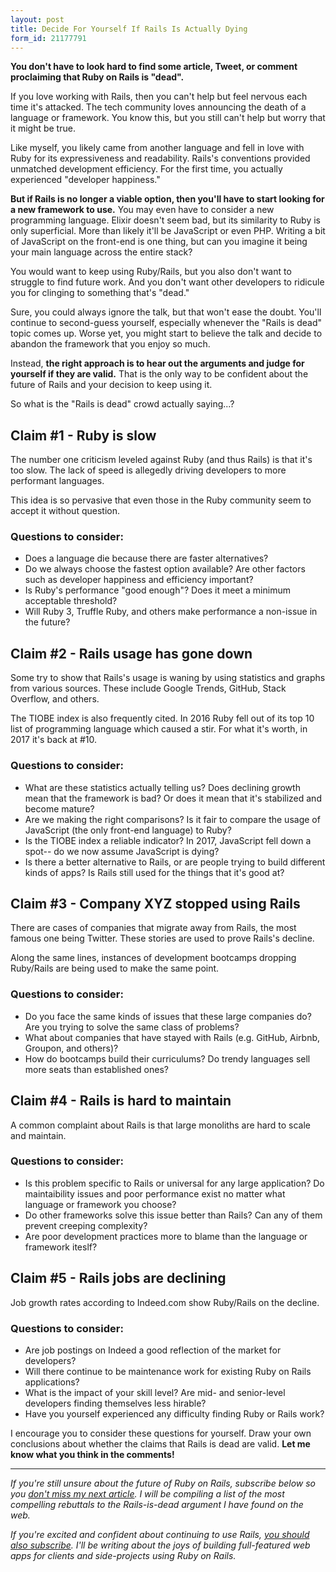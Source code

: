 ```yaml
---
layout: post
title: Decide For Yourself If Rails Is Actually Dying
form_id: 21177791
---
```


**You don't have to look hard to find some article, Tweet, or comment proclaiming that Ruby on Rails is "dead".**

If you love working with Rails, 
then you can't help but feel nervous each time it's attacked. 
The tech community loves announcing the death of a language or framework. 
You know this,
but you still can't help but worry that it might be true.

Like myself, 
you likely came from another language and fell in love with Ruby for its expressiveness and readability. 
Rails's conventions provided unmatched development efficiency. 
For the first time, you actually experienced "developer happiness."

**But if Rails is no longer a viable option, 
then you'll have to start looking for a new framework to use.**
You may even have to consider a new programming language. 
Elixir doesn't seem bad, but its similarity to Ruby is only superficial. 
More than likely it'll be JavaScript or even PHP. Writing a bit of JavaScript on the front-end is one thing, 
but can you imagine it being your main language across the entire stack?

You would want to keep using Ruby/Rails, 
but you also don't want to struggle to find future work. 
And you don't want other developers to ridicule you for clinging to something that's "dead." 

Sure, you could always ignore the talk, 
but that won't ease the doubt. 
You'll continue to second-guess yourself, 
especially whenever the "Rails is dead" topic comes up. 
Worse yet, 
you might start to believe the talk and decide to abandon the framework that you enjoy so much. 

Instead, 
**the right approach is to hear out the arguments and judge for yourself if they are valid.**
That is the only way to be confident about the future of Rails and your decision to keep using it. 

So what is the "Rails is dead" crowd actually saying...?

## Claim #1 - Ruby is slow

The number one criticism leveled against Ruby (and thus Rails) is that it's too slow. 
The lack of speed is allegedly driving developers to more performant languages. 

This idea is so pervasive that even those in the Ruby community seem to accept it without question. 

### Questions to consider:

* Does a language die because there are faster alternatives?
* Do we always choose the fastest option available? Are other factors such as developer happiness and efficiency important?
* Is Ruby's performance "good enough"? Does it meet a minimum acceptable threshold?
* Will Ruby 3, Truffle Ruby, and others make performance a non-issue in the future?

## Claim #2 - Rails usage has gone down

Some try to show that Rails's usage is waning by using statistics and graphs from various sources. 
These include Google Trends, GitHub, Stack Overflow, and others. 

The TIOBE index is also frequently cited. 
In 2016 Ruby fell out of its top 10 list of programming language which caused a stir. 
For what it's worth, 
in 2017 it's back at #10. 

### Questions to consider:

* What are these statistics actually telling us? Does declining growth mean that the framework is bad? Or does it mean that it's stabilized and become mature?
* Are we making the right comparisons? Is it fair to compare the usage of JavaScript (the only front-end language) to Ruby? 
* Is the TIOBE index a reliable indicator? In 2017, JavaScript fell down a spot-- do we now assume JavaScript is dying?
* Is there a better alternative to Rails, or are people trying to build different kinds of apps? Is Rails still used for the things that it's good at?

## Claim #3 - Company XYZ stopped using Rails

There are cases of companies that migrate away from Rails, 
the most famous one being Twitter. 
These stories are used to prove Rails's decline. 

Along the same lines, 
instances of development bootcamps dropping Ruby/Rails are being used to make the same point. 

### Questions to consider:

* Do you face the same kinds of issues that these large companies do? Are you trying to solve the same class of problems? 
* What about companies that have stayed with Rails (e.g. GitHub, Airbnb, Groupon, and others)?
* How do bootcamps build their curriculums? Do trendy languages sell more seats than established ones? 

## Claim #4 - Rails is hard to maintain

A common complaint about Rails is that large monoliths are hard to scale and maintain. 

### Questions to consider:

* Is this problem specific to Rails or universal for any large application? Do maintaibility issues and poor performance exist no matter what language or framework you choose?
* Do other frameworks solve this issue better than Rails? Can any of them prevent creeping complexity?
* Are poor development practices more to blame than the language or framework iteslf? 

## Claim #5 - Rails jobs are declining

Job growth rates according to Indeed.com show Ruby/Rails on the decline. 

### Questions to consider: 

* Are job postings on Indeed a good reflection of the market for developers? 
* Will there continue to be maintenance work for existing Ruby on Rails applications?  
* What is the impact of your skill level? Are mid- and senior-level developers finding themselves less hirable? 
* Have you yourself experienced any difficulty finding Ruby or Rails work? 

I encourage you to consider these questions for yourself. 
Draw your own conclusions about whether the claims that Rails is dead are valid. 
**Let me know what you think in the comments!**

---

_If you're still unsure about the future of Ruby on Rails, 
subscribe below so you [don't miss my next article](#post_cta).
I will be compiling a list of the most compelling rebuttals to the Rails-is-dead argument I have found on the web._

_If you're excited and confident about continuing to use Rails, 
[you should also subscribe](#post-cta). 
I'll be writing about the joys of building full-featured web apps for clients and side-projects using Ruby on Rails._
